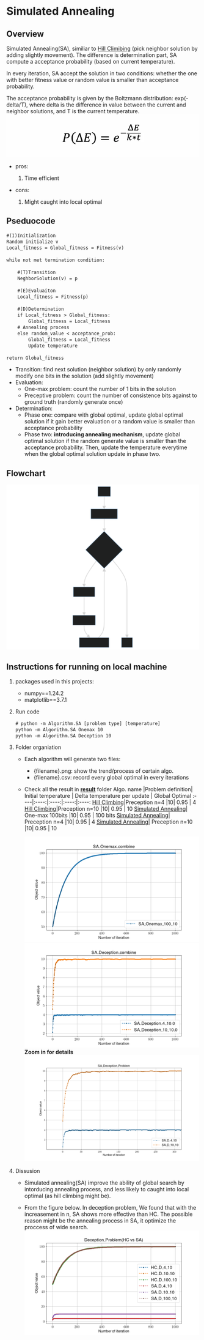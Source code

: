 # Simulated Annealing

## Overview

Simulated Annealing(SA), similiar to [Hill Climibing](./HC.md) (pick neighbor solution by adding slightly movement). The difference is determination part, SA compute a acceptance probability (based on current temperature).

In every iteration, SA accept the solution in two conditions: whether the one with better fitness value or random value is smaller than acceptance probability.

The acceptance probability is given by the Boltzmann distribution: exp(-delta/T), where delta is the difference in value between the current and neighbor solutions, and T is the current temperature.
![SA_formula](./SA_formula.webp)

- pros:
    1. Time efficient

- cons:
    1. Might caught into local optimal

## Pseduocode

```shell
#(I)Initialization
Random initialize v
Local_fitness = Global_fitness = Fitness(v) 

while not met termination condition:

    #(T)Transition
    NeghborSolution(v) = p

    #(E)Evaluaiton
    Local_fitness = Fitness(p)

    #(D)Determination
    if Local_fitness > Global_fitness:
        Global_fitness = Local_fitness
    # Annealing process
    else random_value < acceptance_prob:
        Global_fitness = Local_fitness
        Update temperature

return Global_fitness
```

- Transition: find next solution (neighbor solution) by only randomly modify one bits in the solution (add slightly movement)
- Evaluation:
  - One-max problem: count the number of 1 bits in the solution
  - Preceptive problem: count the number of consistence bits against to ground truth (randomly generate once)
- Determination:
  - Phase one: compare with global optimal, update global optimal solution if it gain better evaluation or a random value is smaller than acceptance probability
  - Phase two: **introducing annealing mechanism**, update global optimal solution if the random generate value is smaller than the acceptance probability. Then, update the temperature everytime when the global optimal solution update in phase two.

## Flowchart

![Flowchart](./TED_flowchart.svg)

## Instructions for running on local machine

1. packages used in this projects:

    - numpy==1.24.2
    - matplotlib==3.7.1

2. Run code

    ```shell
    # python -m Algorithm.SA [problem type] [temperature]
    python -m Algorithm.SA Onemax 10 
    python -m Algorithm.SA Deception 10 
    ```

3. Folder organiation

    - Each algorithm will generate two files:
        - {filename}.png: show the trend/process of certain algo.
        - {filename}.csv: record every global optimal in every iterations
    - Check all the result in [**result**](../result/) folder
       Algo. name |Problem definition| Initial temperature | Delta temperature per update | Global Optimal
        :----|:----:|:----:|:----:|:----:
        [Hill Climbing](../result/Deception_Problem(HC%20vs%20SA).png)|Preception n=4 |10| 0.95 | 4
        [Hill Climbing](../result/Deception_Problem(HC%20vs%20SA).png)|Preception n=10 |10| 0.95 | 10
        [Simulated Annealing](../result/SA_100_10.csv)| One-max 100bits |10| 0.95 | 100 bits
        [Simulated Annealing](../result/SA_D_4_10.csv)| Preception n=4 |10| 0.95 | 4
        [Simulated Annealing](../result/SA_D_10_10.csv)| Preception n=10 |10| 0.95 | 10

        ![result for Simulated annealing](../result/SA_Onemax_combine.png)
        ![result for Simulated annealing](../result/SA_Deception_combine.png)
        **Zoom in for details**
        ![result for Simulated annealing(Zoom)](../result/SA_Deception_Problem(zoom).png)

4. Dissusion
    - Simulated annealing(SA) improve the ability of global search by intorducing annealing process, and less likely to caught into local optimal (as hill climbing might be).

    - From the figure below. In deception problem, We found that with the increasement in n, SA shows more effective than HC. The possible reason might be the annealing process in SA, it optimize the proccess of wide search.
        ![result for SA and HC on preception problem](../result/Deception_Problem(HC%20vs%20SA).png)
